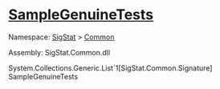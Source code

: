 # [SampleGenuineTests](./Sampler-100663361.md)

Namespace: [SigStat]() > [Common](./../README.md)

Assembly: SigStat.Common.dll

System.Collections.Generic.List`1[SigStat.Common.Signature]   SampleGenuineTests    

